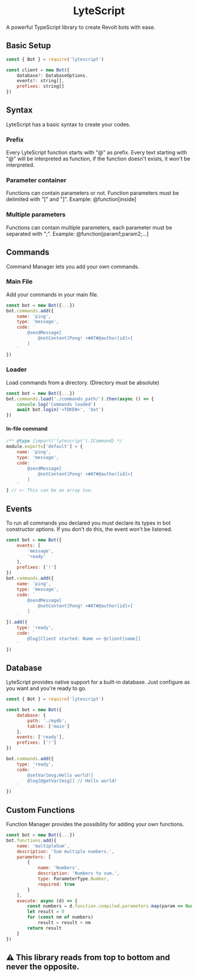 <h1 align="center">LyteScript</h1>
A powerful TypeScript library to create Revolt bots with ease.

<h2>Basic Setup</h2>

```js
const { Bot } = require('lytescript')

const client = new Bot({
    database?: DatabaseOptions,
    events?: string[],
    prefixes: string[]
})
```

<h2>Syntax</h2>
LyteScript has a basic syntax to create your codes.
<h3>Prefix</h3>
Every LyteScript function starts with "@" as prefix. Every text starting with "@"
will be interpreted as function, if the function doesn't exists, it won't be interpreted.
<h3>Parameter container</h3>
Functions can contain parameters or not. Function parameters must be delimited with "[" and "]". Example: @function[inside]
<h3>Multiple parameters</h3>
Functions can contain multiple parameters, each parameter must be separated with ";". Example: @function[param1;param2;...]

<h2>Commands</h2>
Command Manager lets you add your own commands.
<h3>Main File</h3>
Add your commands in your main file.

```js
const bot = new Bot({...})
bot.commands.add({
    name: 'ping',
    type: 'message',
    code: `
        @sendMessage[
            @setContent[Pong! <#AT#@author[id]>]
        ]
    `
})
```
<h3>Loader</h3>
Load commands from a directory. (Directory must be absolute)

```js
const bot = new Bot({...})
bot.commands.load('./commands_path/').then(async () => {
    console.log('Commands loaded')
    await bot.login('<TOKEN>', 'bot')
})
```

<h4>In-file command</h4>

```js
/** @type {import('lytescript').ICommand} */
module.exports['default'] = {
    name: 'ping',
    type: 'message',
    code: `
        @sendMessage[
            @setContent[Pong! <#AT#@author[id]>]
        ]
    `
} // <- This can be an array too.
```

<h2>Events</h2>
To run all commands you declared you must declare its types in bot constructor options. If you don't do this, the event won't be listened.

```js
const bot = new Bot({
    events: [
        'message',
        'ready'
    ],
    prefixes: ['!']
})
bot.commands.add({
    name: 'ping',
    type: 'message',
    code: `
        @sendMessage[
            @setContent[Pong! <#AT#@author[id]>]
        ]
    `
}).add({
    type: 'ready',
    code: `
        @log[Client started: Name => @client[name]]
    `
})
```

<h2>Database</h2>
LyteScript provides native support for a built-in database. Just configure as you want and you're ready to go.

```js
const { Bot } = require('lytescript')

const bot = new Bot({
    database: {
        path: './mydb',
        tables: ['main']
    },
    events: ['ready'],
    prefixes: ['!']
})

bot.commands.add({
    type: 'ready',
    code: `
        @setVar[msg;Hello world!]
        @log[@getVar[msg]] // Hello world!
    `
})
```

<h2>Custom Functions</h2>
Function Manager provides the possibility for adding your own functions.

```js
const bot = new Bot({...})
bot.functions.add({
    name: 'multipleSum',
    description: 'Sum multiple numbers.',
    parameters: [
        {
            name: 'Numbers',
            description: 'Numbers to sum.',
            type: ParameterType.Number,
            required: true
        }
    ],
    execute: async (d) => {
        const numbers = d.function.compiled.parameters.map(param => Number(param.value))
        let result = 0
        for (const nm of numbers)
            result = result + nm
        return result
    }
})
```

<h2>⚠️ This library reads from top to bottom and never the opposite.</h2>